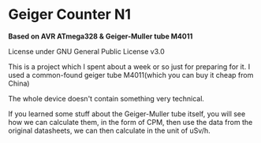 # Geiger Counter N1
**Based on AVR ATmega328 & Geiger-Muller tube M4011**

License under GNU General Public License v3.0

This is a project which I spent about a week or so just for preparing for it.
I used a common-found geiger tube M4011(which you can buy it cheap from China)

The whole device doesn't contain something very technical.

If you learned some stuff about the Geiger-Muller tube itself,
you will see how we can calculate them, in the form of CPM, then use the data
from the original datasheets, we can then calculate in the unit of uSv/h.
